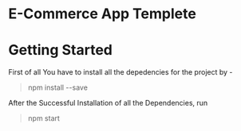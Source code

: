 # E-Commerce App Templete

# Getting Started

First of all You have to install all the depedencies for the project by -

> npm install --save

After the Successful Installation of all the Dependencies, run

> npm start
